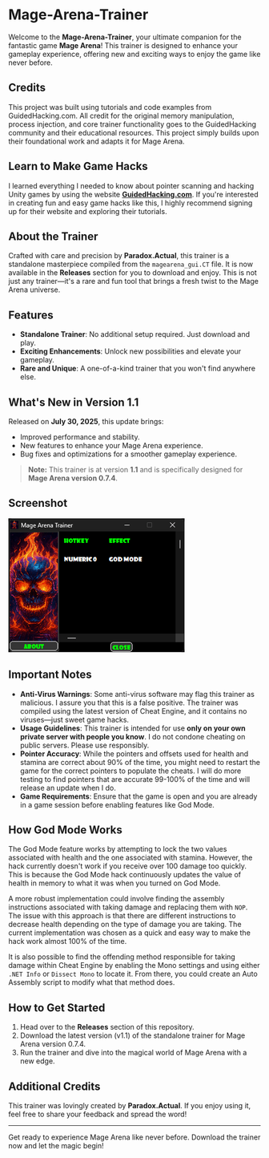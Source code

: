 # Mage-Arena-Trainer

Welcome to the **Mage-Arena-Trainer**, your ultimate companion for the fantastic game **Mage Arena**! This trainer is designed to enhance your gameplay experience, offering new and exciting ways to enjoy the game like never before.

## Credits

This project was built using tutorials and code examples from GuidedHacking.com. All credit for the original memory manipulation, process injection, and core trainer functionality goes to the GuidedHacking community and their educational resources. This project simply builds upon their foundational work and adapts it for Mage Arena.

## Learn to Make Game Hacks

I learned everything I needed to know about pointer scanning and hacking Unity games by using the website **[GuidedHacking.com](https://guidedhacking.com)**. If you're interested in creating fun and easy game hacks like this, I highly recommend signing up for their website and exploring their tutorials.

## About the Trainer

Crafted with care and precision by **Paradox.Actual**, this trainer is a standalone masterpiece compiled from the `magearena_gui.CT` file. It is now available in the **Releases** section for you to download and enjoy. This is not just any trainer—it's a rare and fun tool that brings a fresh twist to the Mage Arena universe.

## Features

- **Standalone Trainer**: No additional setup required. Just download and play.
- **Exciting Enhancements**: Unlock new possibilities and elevate your gameplay.
- **Rare and Unique**: A one-of-a-kind trainer that you won't find anywhere else.

## What's New in Version 1.1

Released on **July 30, 2025**, this update brings:
- Improved performance and stability.
- New features to enhance your Mage Arena experience.
- Bug fixes and optimizations for a smoother gameplay experience.

> **Note:** This trainer is at version **1.1** and is specifically designed for **Mage Arena version 0.7.4**.

## Screenshot

![Mage-Arena-Trainer Screenshot](screenshot.png)

## Important Notes

- **Anti-Virus Warnings**: Some anti-virus software may flag this trainer as malicious. I assure you that this is a false positive. The trainer was compiled using the latest version of Cheat Engine, and it contains no viruses—just sweet game hacks.
- **Usage Guidelines**: This trainer is intended for use **only on your own private server with people you know**. I do not condone cheating on public servers. Please use responsibly.
- **Pointer Accuracy**: While the pointers and offsets used for health and stamina are correct about 90% of the time, you might need to restart the game for the correct pointers to populate the cheats. I will do more testing to find pointers that are accurate 99-100% of the time and will release an update when I do.
- **Game Requirements**: Ensure that the game is open and you are already in a game session before enabling features like God Mode.

## How God Mode Works

The God Mode feature works by attempting to lock the two values associated with health and the one associated with stamina. However, the hack currently doesn't work if you receive over 100 damage too quickly. This is because the God Mode hack continuously updates the value of health in memory to what it was when you turned on God Mode.

A more robust implementation could involve finding the assembly instructions associated with taking damage and replacing them with `NOP`. The issue with this approach is that there are different instructions to decrease health depending on the type of damage you are taking. The current implementation was chosen as a quick and easy way to make the hack work almost 100% of the time.

It is also possible to find the offending method responsible for taking damage within Cheat Engine by enabling the Mono settings and using either `.NET Info` or `Dissect Mono` to locate it. From there, you could create an Auto Assembly script to modify what that method does.

## How to Get Started

1. Head over to the **Releases** section of this repository.
2. Download the latest version (v1.1) of the standalone trainer for Mage Arena version 0.7.4.
3. Run the trainer and dive into the magical world of Mage Arena with a new edge.

## Additional Credits

This trainer was lovingly created by **Paradox.Actual**. If you enjoy using it, feel free to share your feedback and spread the word!

---

Get ready to experience Mage Arena like never before. Download the trainer now and let the magic begin!
